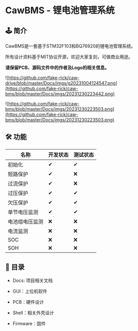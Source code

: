 # CawBMS - 锂电池管理系统

## 🕹 简介

CawBMS是一套基于STM32F103和BQ76920的锂电池管理系统。

所有设计资料基于MIT协议开源，欢迎大家复刻，可做商业用途。



**请保留PCB、源码文件中的作者及Logo的相关信息。**





![https://github.com/fake-rick/caw-drive/blob/master/Docs/imgs/g20231004124547.png](https://github.com/fake-rick/caw-bms/blob/master/Docs/imgs/20231230223442.png)

![https://github.com/fake-rick/caw-bms/blob/master/Docs/imgs/20231230223503.png](https://github.com/fake-rick/caw-bms/blob/master/Docs/imgs/20231230223503.png)

## 🛠 功能

| 名称      | 开发状态 | 测试状态 |
| ------- | ---- | ---- |
| 初始化     | ✔    | ✔    |
| 短路保护    | ✔    | ❌    |
| 过流保护    | ✔    | ❌    |
| 过压保护    | ✔    | ✔    |
| 欠压保护    | ✔    | ✔    |
| 单节电压监测  | ✔    | ✔    |
| 电池组电压监测 | ❌    | ❌    |
| 电流监测    | ❌    | ❌    |
| SOC     | ❌    | ❌    |
| SOH     | ❌    | ❌    |

## 📰 目录

* Docs: 项目相关文档

* GUI：上位机软件

* PCB：硬件设计

* Shell：相关外壳设计

* Firmware：固件
